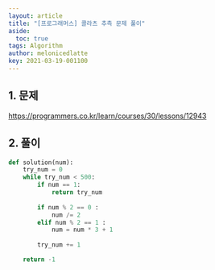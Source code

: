```yaml
---
layout: article
title: "[프로그래머스] 콜라츠 추측 문제 풀이"
aside:
  toc: true
tags: Algorithm 
author: melonicedlatte
key: 2021-03-19-001100
---  
```


## 1. 문제

https://programmers.co.kr/learn/courses/30/lessons/12943

## 2. 풀이

~~~python
def solution(num):
    try_num = 0
    while try_num < 500:
        if num == 1:
            return try_num
        
        if num % 2 == 0 :
            num /= 2
        elif num % 2 == 1 :
            num = num * 3 + 1 
            
        try_num += 1

    return -1
~~~
